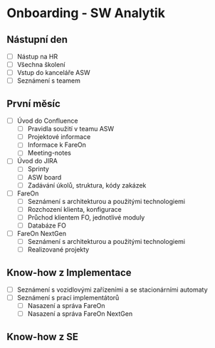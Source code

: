 # Onboarding - SW Analytik
## Nástupní den
+ [ ] Nástup na HR
+ [ ] Všechna školení
+ [ ] Vstup do kanceláře ASW
+ [ ] Seznámení s teamem

## První měsíc
+ [ ] Úvod do Confluence
  + [ ] Pravidla soužití v teamu ASW
  + [ ] Projektové informace
  + [ ] Informace k FareOn
  + [ ] Meeting-notes
+ [ ] Úvod do JIRA
  + [ ] Sprinty
  + [ ] ASW board
  + [ ] Zadávání úkolů, struktura, kódy zakázek
+ [ ] FareOn
  + [ ] Seznámení s architekturou a použitými technologiemi
  + [ ] Rozchození klienta, konfigurace
  + [ ] Průchod klientem FO, jednotlivé moduly
  + [ ] Databáze FO
+ [ ] FareOn NextGen
  + [ ] Seznámení s architekturou a použitými technologiemi
  + [ ] Realizované projekty

## Know-how z Implementace
+ [ ] Seznámení s vozidlovými zařízeními a se stacionárními automaty
+ [ ] Seznámení s prací implementátorů
  + [ ] Nasazení a správa FareOn
  + [ ] Nasazení a správa FareOn NextGen

## Know-how z SE